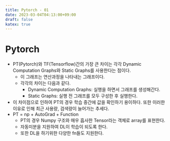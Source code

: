 ```yaml
---
title: Pytorch - 01
date: 2023-03-04T04:13:00+09:00
draft: false
katex: true
---
```


# Pytorch

- PT(Pytorch)와 TF(Tensorflow)간의 가장 큰 차이는 각각 Dynamic Computation Graphs와 Static Graphs를 사용한다는 점이다.
    - 이 그래프는 연산과정을 나타내는 그래프이다.
    - 각각의 차이는 다음과 같다.
        - Dynamic Computation Graphs: 실행을 하면서 그래프를 생성해간다.
        - Static Graphs: 실행 전 그래프를 모두 구성한 후 실행한다.
- 이 차이점으로 인하여 PT의 경우 학습 중간에 값을 확인하기 용이하다. 또한 이러한 이유로 인해 최근 사용량, 검색량이 늘어가는 추세다.
- PT = np + AutoGrad + Function
    - PT의 경우 Numpy 구조와 매우 흡사한 Tensor라는 객체로 array를 표현한다.
    - 자동미분을 지원하여 DL이 학습이 되도록 한다.
    - 또한 DL을 하기위한 다양한 fn들도 지원한다.